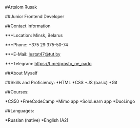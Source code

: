 #Artsiom Rusak

##Junior Frontend Developer


##Contact information

***Location: Minsk, Belarus

***Phone: +375 29 375-50-74

***E-Mail: lestat47@tut.by

***Telegram: https://t.me/prosto_ne_nado


##About Myself

##Skills and Proficiency:
*HTML
*CSS
*JS (basic)
*Git


##Courses:

*CS50
*FreeCodeCamp
*Mimo app
*SoloLearn app
*DuoLingo


##Languages:

*Russian (native)
*English (A2)


